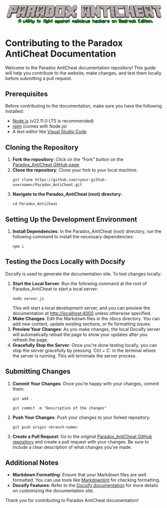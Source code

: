<!DOCTYPE html>
<html lang="en">
<body>

  <div align="center">
    <img src="docs/Media/paradox-header.png" alt="Paradox AntiCheat Logo">
  </div>

  <h1>Contributing to the Paradox AntiCheat Documentation</h1>

  <p>Welcome to the Paradox AntiCheat documentation repository! This guide will help you contribute to the website, make changes, and test them locally before submitting a pull request.</p>

  <h2>Prerequisites</h2>
  <p>Before contributing to the documentation, make sure you have the following installed:</p>
  <ul>
    <li><a href="https://nodejs.org/">Node.js</a> (v22.11.0 LTS is recommended)</li>
    <li><a href="https://www.npmjs.com/">npm</a> (comes with Node.js)</li>
    <li>A text editor like <a href="https://code.visualstudio.com/">Visual Studio Code</a></li>
  </ul>

  <h2>Cloning the Repository</h2>
  <ol>
    <li><strong>Fork the repository</strong>: Click on the "Fork" button on the <a href="https://github.com/Visual1mpact/Paradox_AntiCheat">Paradox_AntiCheat GitHub page</a>.</li>
    <li><strong>Clone the repository</strong>: Clone your fork to your local machine:
      <pre><code>git clone https://github.com/&lt;your-github-username&gt;/Paradox_AntiCheat.git</code></pre>
    </li>
    <li><strong>Navigate to the Paradox_AntiCheat (root) directory</strong>:
      <pre><code>cd Paradox_AntiCheat</code></pre>
    </li>
  </ol>

  <h2>Setting Up the Development Environment</h2>
  <ol>
    <li><strong>Install Dependencies</strong>: In the Paradox_AntiCheat (root) directory, run the following command to install the necessary dependencies:
      <pre><code>npm i</code></pre>
    </li>
  </ol>

  <h2>Testing the Docs Locally with Docsify</h2>
  <p>Docsify is used to generate the documentation site. To test changes locally:</p>
  <ol>
    <li><strong>Start the Local Server</strong>: Run the following command at the root of Paradox_AntiCheat to start a local server:
      <pre><code>node server.js</code></pre>
      This will start a local development server, and you can preview the documentation at <a href="http://localhost:4000" target="_blank">http://localhost:4000</a> unless otherwise specified.
    </li>
    <li><strong>Make Changes</strong>: Edit the Markdown files in the /docs directory. You can add new content, update existing sections, or fix formatting issues.</li>
    <li><strong>Preview Your Changes</strong>: As you make changes, the local Docsify server will automatically reload the page to show your updates after you refresh the page.</li>
    <li><strong>Gracefully Stop the Server</strong>: Once you're done testing locally, you can stop the server gracefully by pressing `Ctrl + C` in the terminal where the server is running. This will terminate the server process.</li>
  </ol>

  <h2>Submitting Changes</h2>
  <ol>
    <li><strong>Commit Your Changes</strong>: Once you’re happy with your changes, commit them:
      <pre><code>git add .</code></pre>
      <pre><code>git commit -m "Description of the changes"</code></pre>
    </li>
    <li><strong>Push Your Changes</strong>: Push your changes to your forked repository:
      <pre><code>git push origin &lt;branch-name&gt;</code></pre>
    </li>
    <li><strong>Create a Pull Request</strong>: Go to the original <a href="https://github.com/Visual1mpact/Paradox_AntiCheat" target="_blank">Paradox_AntiCheat GitHub repository</a> and create a pull request with your changes. Be sure to include a clear description of what changes you’ve made.</li>
  </ol>

  <h2>Additional Notes</h2>
  <ul>
    <li><strong>Markdown Formatting</strong>: Ensure that your Markdown files are well formatted. You can use tools like <a href="https://github.com/DavidAnson/markdownlint" target="_blank">Markdownlint</a> for checking formatting.</li>
    <li><strong>Docsify Features</strong>: Refer to the <a href="https://docsify.js.org/" target="_blank">Docsify documentation</a> for more details on customizing the documentation site.</li>
  </ul>

  <p>Thank you for contributing to Paradox AntiCheat documentation!</p>

</body>
</html>
